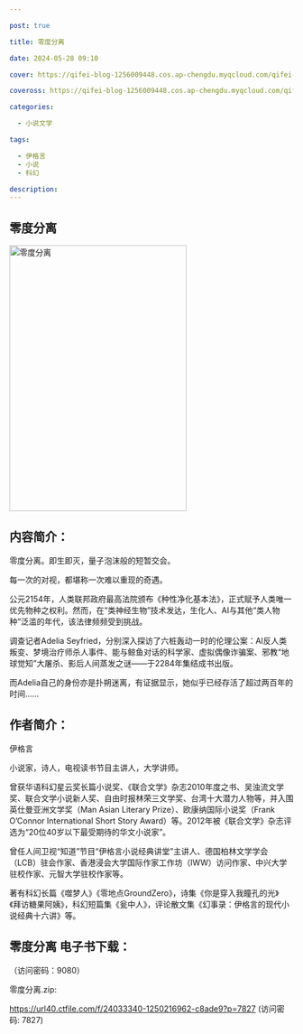 ```yaml
---

post: true

title: 零度分离

date: 2024-05-28 09:10

cover: https://qifei-blog-1256009448.cos.ap-chengdu.myqcloud.com/qifei-blog/6600d6229f345e8d0367d2cd.jpg

coveross: https://qifei-blog-1256009448.cos.ap-chengdu.myqcloud.com/qifei-blog/6600d6229f345e8d0367d2cd.jpg

categories:

  - 小说文学

tags:

  - 伊格言
  - 小说
  - 科幻

description:
---
```


## 零度分离
<img alt="零度分离 " class="aligncenter loaded" data-was-processed="true" decoding="async" fetchpriority="high" height="471" src="https://qifei-blog-1256009448.cos.ap-chengdu.myqcloud.com/qifei-blog/6600d6229f345e8d0367d2cd.jpg" style="cursor: zoom-in;" width="314"/>

## 内容简介：

零度分离。即生即灭，量子泡沫般的短暂交会。

每一次的对视，都堪称一次难以重现的奇遇。

公元2154年，人类联邦政府最高法院颁布《种性净化基本法》，正式赋予人类唯一优先物种之权利。然而，在“类神经生物”技术发达，生化人、AI与其他“类人物种”泛滥的年代，该法律频频受到挑战。

调查记者Adelia Seyfried，分别深入探访了六桩轰动一时的伦理公案：AI反人类叛变、梦境治疗师杀人事件、能与鲸鱼对话的科学家、虚拟偶像诈骗案、邪教“地球觉知”大屠杀、影后人间蒸发之谜——于2284年集结成书出版。

而Adelia自己的身份亦是扑朔迷离，有证据显示，她似乎已经存活了超过两百年的时间……

## 作者简介：

伊格言

小说家，诗人，电视读书节目主讲人，大学讲师。

曾获华语科幻星云奖长篇小说奖、《联合文学》杂志2010年度之书、吴浊流文学奖、联合文学小说新人奖、自由时报林荣三文学奖、台湾十大潜力人物等，并入围英仕曼亚洲文学奖（Man Asian Literary Prize）、欧康纳国际小说奖（Frank O’Connor International Short Story Award）等。2012年被《联合文学》杂志评选为“20位40岁以下最受期待的华文小说家”。

曾任人间卫视“知道”节目“伊格言小说经典讲堂”主讲人、德国柏林文学学会（LCB）驻会作家、香港浸会大学国际作家工作坊（IWW）访问作家、中兴大学驻校作家、元智大学驻校作家等。

著有科幻长篇《噬梦人》《零地点GroundZero》，诗集《你是穿入我瞳孔的光》《拜访糖果阿姨》，科幻短篇集《瓮中人》，评论散文集《幻事录：伊格言的现代小说经典十六讲》等。

## 零度分离 电子书下载：

 （访问密码：9080）

零度分离.zip: 

https://url40.ctfile.com/f/24033340-1250216962-c8ade9?p=7827 (访问密码: 7827)
